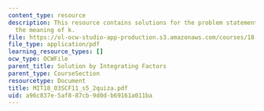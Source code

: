 ```yaml
---
content_type: resource
description: This resource contains solutions for the problem statements related to
  the meaning of k.
file: https://ol-ocw-studio-app-production.s3.amazonaws.com/courses/18-03sc-differential-equations-fall-2011/a96c837e5af887cb9d0db69161a011ba_MIT18_03SCF11_s5_2quiza.pdf
file_type: application/pdf
learning_resource_types: []
ocw_type: OCWFile
parent_title: Solution by Integrating Factors
parent_type: CourseSection
resourcetype: Document
title: MIT18_03SCF11_s5_2quiza.pdf
uid: a96c837e-5af8-87cb-9d0d-b69161a011ba
---
```

